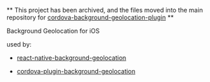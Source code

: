 ** This project has been archived, and the files moved into the main repository for [cordova-background-geolocation-plugin](https://github.com/HaylLtd/cordova-background-geolocation-plugin) **

Background Geolocation for iOS

used by:

* [react-native-background-geolocation](https://github.com/mauron85/react-native-background-geolocation)

* [cordova-plugin-background-geolocation](https://github.com/mauron85/cordova-plugin-background-geolocation)
